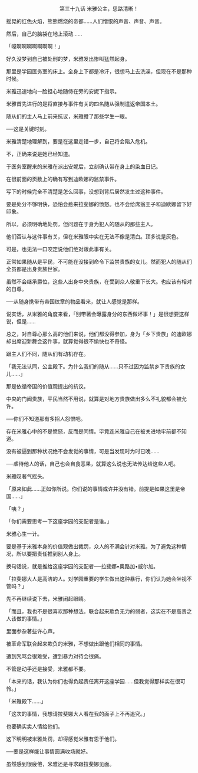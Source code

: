 <p align="center">第三十九话 米雅公主，思路清晰！</p>

摇晃的红色火焰，熊熊燃烧的帝都……人们憎恨的声音、声音、声音。

然后，自己的脑袋在地上滚动……

「噫啊啊啊啊啊啊啊！」

好久没梦到自己被处刑的梦，米雅发出惨叫猛然起身。

那里是学园医务室的床上。全身上下都是冷汗，很想马上去洗澡，但现在不是那种时候。

米雅迅速地向一脸担心地随侍在旁的安妮下指示。

米雅首先进行的是将直接与事件有关的四名随从强制遣返帝国本土。

随从们的主人马上前来抗议，米雅瞪了那些学生一眼。

──这是关键时刻。

米雅清楚地理解到，要是在这里走错一步，自己将会陷入危机。

不，正确来说是她已经知道。

于医务室醒来的米雅在派出安妮后，立刻确认带在身上的染血日记。

在很前面的页数上的确有写到迪欧娜的监禁事件。

写下的时候完全不清楚是怎么回事，没想到背后居然发生过这种事件。

要是处分不够明快，恐怕会惹来拉斐娜的愤怒。也不会给席翁王子和迪欧娜留下好印象。

所以，必须明确地处罚，但问题在于身为犯人的随从的那些主人。

他们否认与这件事有关，但在米雅眼中实在无法不像是清白。顶多说是灰色。

可是，也无法一口咬定说他们绝对跟此事有关。

正常如果随从是平民，不可能在没接到命令下监禁贵族的女儿。然而犯人的随从们全员都是出身贵族世家。

虽然不会继承爵位，这些人出身中央贵族，在受到众人敬重下长大。也应该有相对的自尊。

──从随身携带有帝国纹章的物品看来，就让人感觉是那样。

说实话，从米雅的角度来看，「别带著会曝露身分的东西做坏事！」是很想要这样说，但是……

总之，对自尊心那么高的他们来说，他们都没得参加，身为「乡下贵族」的迪欧娜却出席迎新舞会这件事，就算觉得很不愉快也不奇怪。

跟主人们不同，随从们有动机存在。

「我无法认同，公主殿下。为什么我们的随从……只不过因为监禁乡下贵族的女儿……」

那是依循帝国的价值观提出的抗议。

中央的门阀贵族，平民当然不用说，就算是对地方贵族做出多么不礼貌都会被允许。

──你们不知道那有多招人怨恨吧。

存在米雅心中的不是愤怒，反而是同情。毕竟连米雅自己在被关进地牢前都不知道。

没有被逼到那种状况绝不会发觉的事情，可是当发现时为时已晚……

──虐待他人的话，自己也会自食恶果，就算这么说也无法传达给这些人吧。

米雅叹著气摇头。

「原来如此……正如你所说。你们说的事情或许并没有错。前提是如果这里是帝国……」

「咦？」

「你们需要思考一下这座学园的支配者是谁。」

米雅心生一计。

要是基于米雅本身的价值观做出裁罚，众人的不满会针对米雅。为了避免这种情况，所以要把责任推到别人身上。

换句话说，就是推给这座学园的支配者──拉斐娜•奥路加•威尔加。

「拉斐娜大人是高洁的人。对学园重要的学生做出这种暴行，你们认为她会坐视不管吗？」

先不再继续说下去，米雅闭起眼睛。

「而且，我也不是很喜欢那种想法。联合起来欺负无力的弱者，这实在不是高贵之人该做的事情。」

里面参杂著些许心声。

被革命军联合起来欺负的米雅，不想做出跟他们相同的事情。

遭到咒骂会很难受，遭到暴力对待会很痛。

不管是动手还是接受，米雅都不要。

「本来的话，我认为你们也得负起责任离开这座学园……但我觉得那样实在很可怜。」

「米雅殿下……」

「这次的事情，我想请拉斐娜大人看在我的面子上不再追究。」

也要确实卖人情给他们。

这下明明被米雅处罚，却得感觉米雅有恩于他们。

──要是这样能让事情圆满收场就好。

虽然感到很疲倦，米雅还是寻求跟拉斐娜见面。

